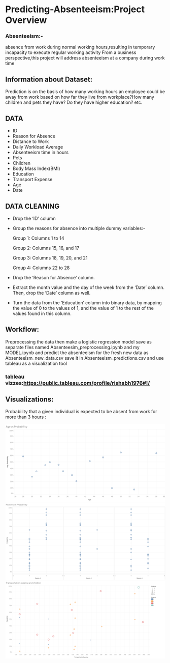 # Predicting-Absenteeism:Project Overview
### Absenteeism:-
absence from work during normal working hours,resulting in temporary incapacity to execute regular working activity
From a business perspective,this project will address absenteeism at a company during work time

 
 ## Information about Dataset:
 Prediction is on the basis of how many working hours an employee could be away from work based on how far they live from workplace?How many children and pets they have?
 Do they have  higher education? etc.
 
 
 ## DATA
 * ID
 * Reason for Absence
 * Distance to Work
 * Daily Workload Average
 * Absenteeism time in hours
 * Pets
 * Children
 * Body Mass  Index(BMI)
 * Education
 * Transport Expense
 * Age
 * Date 
       
 ## DATA CLEANING
 * Drop the ‘ID’ column
 * Group the reasons for absence into multiple dummy variables:-

    Group 1: Columns 1 to 14

    Group 2: Columns 15, 16, and 17

    Group 3: Columns 18, 19, 20, and 21
 
    Group 4: Columns 22 to 28

 *  Drop the ‘Reason for Absence’ column.
 * Extract the month value and the day of the week from the ‘Date’ column. Then, drop the ‘Date’ column as well.
 * Turn the data from the ‘Education’ column into binary data, by mapping the value of 0 to the values of 1, and the value of 1 to
   the rest of the values found in this column.
 ## Workflow:
 Preprocessing the data then make a logistic regression model save as separate files named Absenteesim_preprocessing.ipynb and my MODEL.ipynb and predict the absenteeism 
 for the fresh new data as Absenteeism_new_data.csv save it in Absenteeism_predictions.csv and use tableau as a visualization tool
 ### tableau vizzes:https://public.tableau.com/profile/rishabh1976#!/
     
 ## Visualizations:
 Probability that a given individual is expected to be absent from work for more than 3 hours :
 
 


![alt text](https://github.com/Rish59/Predicting-Absenteeism/blob/master/Images/img1.png "With Age")
![alt text](https://github.com/Rish59/Predicting-Absenteeism/blob/master/Images/img2.png "With Reasons")
![alt text](https://github.com/Rish59/Predicting-Absenteeism/blob/master/Images/img3.png "With Transportation expense and children")

